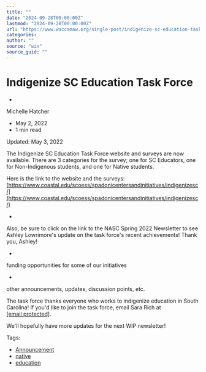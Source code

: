 ```yaml
---
title: ""
date: "2024-09-28T00:00:00Z"
lastmod: "2024-09-28T00:00:00Z"
url: "https://www.waccamaw.org/single-post/indigenize-sc-education-task-force"
categories:
author: ""
source: "wix"
source_guid: ""
---
```


# Indigenize SC Education Task Force

-

Michelle Hatcher
- May 2, 2022
- 1 min read

Updated: May 3, 2022

The Indigenize SC Education Task Force website and surveys are now available. There are 3 categories for the survey; one for SC Educators, one for Non-Indigenous students, and one for Native students.

Here is the link to the website and the surveys: [https://www.coastal.edu/scoess/spadonicentersandinitiatives/indigenizesc/](https://www.coastal.edu/scoess/spadonicentersandinitiatives/indigenizesc/)

-

Also, be sure to click on the link to the NASC Spring 2022 Newsletter to see Ashley Lowrimore's update on the task force's recent achievements! Thank you, Ashley!

-

funding opportunities for some of our initiatives

-

other announcements, updates, discussion points, etc.

The task force thanks everyone who works to indigenize education in South Carolina! If you'd like to join the task force, email Sara Rich at [[email protected]](/cdn-cgi/l/email-protection#7c0f0e151f144e3c1f131d0f081d1052191809).

We'll hopefully have more updates for the next WIP newsletter!

Tags:

- [Announcement](https://www.waccamaw.org/updates/tags/announcement)
- [native](https://www.waccamaw.org/updates/tags/native-1)
- [education](https://www.waccamaw.org/updates/tags/education)

